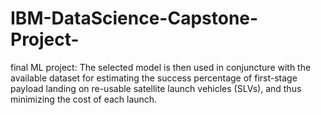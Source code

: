 # IBM-DataScience-Capstone-Project-
final ML project: 
The selected model is then used in conjuncture with the available dataset for estimating the success percentage of first-stage payload landing on re-usable satellite launch vehicles (SLVs), and thus minimizing the cost of each launch.  

